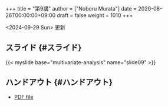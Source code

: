 +++
title = "第9講"
author = ["Noboru Murata"]
date = 2020-08-26T00:00:00+09:00
draft = false
weight = 1010
+++

<span class="timestamp-wrapper"><span class="timestamp">&lt;2024-09-29 Sun&gt; </span></span> 更新


## スライド {#スライド}

{{< myslide base="multivariate-analysis" name="slide09" >}}


## ハンドアウト {#ハンドアウト}

-   [PDF file](https://noboru-murata.github.io/multivariate-analysis/pdfs/slide09.pdf)

